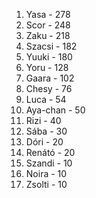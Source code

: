 1. Yasa - 278
2. Scor - 248
3. Zaku - 218
4. Szacsi - 182
5. Yuuki - 180
6. Yoru - 128
7. Gaara - 102
8. Chesy - 76
9. Luca - 54
10. Aya-chan - 50
11. Rizi - 40
12. Sába - 30
13. Dóri - 20
13. Renátó - 20
14. Szandi - 10
14. Noira - 10
14. Zsolti - 10
